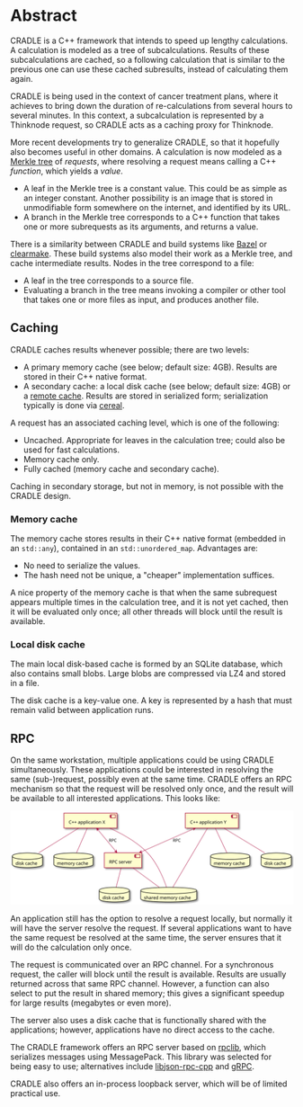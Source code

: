 # Abstract
CRADLE is a C++ framework that intends to speed up lengthy calculations.
A calculation is modeled as a tree of subcalculations. Results of these subcalculations
are cached, so a following calculation that is similar to the previous one can use
these cached subresults, instead of calculating them again.

CRADLE is being used in the context of cancer treatment plans, where it achieves to bring
down the duration of re-calculations from several hours to several minutes.
In this context, a subcalculation is represented by a Thinknode request, so CRADLE
acts as a caching proxy for Thinknode.

More recent developments try to generalize CRADLE, so that it hopefully also becomes useful in other domains.
A calculation is now modeled as a [Merkle tree](https://en.wikipedia.org/wiki/Merkle_tree)
of _requests_, where resolving a request means calling a C++ _function_, which yields a _value_.

- A leaf in the Merkle tree is a constant value. This could be as simple as an integer constant.
  Another possibility is an image that is stored in unmodifiable form somewhere on the internet,
  and identified by its URL.
- A branch in the Merkle tree corresponds to a C++ function that takes one or more subrequests
  as its arguments, and returns a value.

There is a similarity between CRADLE and build systems like [Bazel](https://bazel.build/)
or [clearmake](https://help.hcltechsw.com/versionvault/2.0.1/oxy_ex-1/com.ibm.rational.clearcase.tutorial.doc/topics/a_clearmake.html).
These build systems also model their work as a Merkle tree, and cache intermediate results.
Nodes in the tree correspond to a file:

- A leaf in the tree corresponds to a source file.
- Evaluating a branch in the tree means invoking a compiler or other tool that takes one
  or more files as input, and produces another file.

## Caching
CRADLE caches results whenever possible; there are two levels:

* A primary memory cache (see below; default size: 4GB).
  Results are stored in their C++ native format.
* A secondary cache: a local disk cache (see below; default size: 4GB) or a [remote cache](remote_cache.md).
  Results are stored in serialized form; serialization typically is done via [cereal](https://uscilab.github.io/cereal/).

A request has an associated caching level, which is one of the following:

- Uncached. Appropriate for leaves in the calculation tree; could also be used for fast calculations.
- Memory cache only.
- Fully cached (memory cache and secondary cache).

Caching in secondary storage, but not in memory, is not possible with the CRADLE design.

### Memory cache
The memory cache stores results in their C++ native format (embedded in an `std::any`),
contained in an `std::unordered_map`. Advantages are:

- No need to serialize the values.
- The hash need not be unique, a "cheaper" implementation suffices.

A nice property of the memory cache is that when the same subrequest appears
multiple times in the calculation tree, and it is not yet cached, then it will be evaluated
only once; all other threads will block until the result is available.

### Local disk cache
The main local disk-based cache is formed by an SQLite database, which also contains small blobs.
Large blobs are compressed via LZ4 and stored in a file.

The disk cache is a key-value one. A key is represented by a hash
that must remain valid between application runs.

## RPC
On the same workstation, multiple applications could be using CRADLE simultaneously.
These applications could be interested in resolving the same (sub-)request, possibly even at the same time.
CRADLE offers an RPC mechanism so that the request will be resolved only once, and the result will be
available to all interested applications. This looks like:

![](3f6de4f5552c6f766499220aceb12b5dce3ca826.svg)

An application still has the option to resolve a request locally, but 
normally it will have the server resolve the request.
If several applications want to have the same request be resolved at the same time,
the server ensures that it will do the calculation only once.

The request is communicated over an RPC channel. For a synchronous request, the caller will
block until the result is available. Results are usually returned across
that same RPC channel. However, a function can also select to put the result in shared memory;
this gives a significant speedup for large results (megabytes or even more).

The server also uses a disk cache that is functionally shared with the applications; however,
applications have no direct access to the cache.

The CRADLE framework offers an RPC server based on [rpclib](https://github.com/rpclib/rpclib),
which serializes messages using MessagePack. This library was selected for being easy to use;
alternatives include [libjson-rpc-cpp](https://github.com/cinemast/libjson-rpc-cpp)
and [gRPC](https://grpc.io/).

CRADLE also offers an in-process loopback server, which will be of limited practical use.

